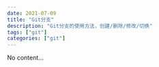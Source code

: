 ```yaml
---
date: 2021-07-09
title: "Git分支"
description: "Git分支的使用方法，创建/删除/修改/切换"
tags: ["git"]
categories: ["git"]
---
```

No content...